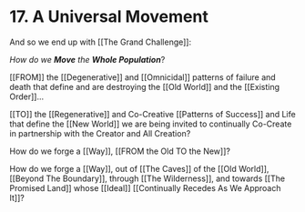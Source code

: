 # 17. A Universal Movement

And so we end up with [[The Grand Challenge]]: 

*How do we **Move** the **Whole Population***?

[[FROM]] the [[Degenerative]] and [[Omnicidal]] patterns of failure and death that define and are destroying the [[Old World]] and the [[Existing Order]]... 

[[TO]] the [[Regenerative]] and Co-Creative [[Patterns of Success]] and Life that define the [[New World]] we are being invited to continually Co-Create in partnership with the Creator and All Creation? 

How do we forge a [[Way]], [[FROM the Old TO the New]]? 

How do we forge a [[Way]], out of [[The Caves]] of the [[Old World]], [[Beyond The Boundary]], through [[The Wilderness]], and towards [[The Promised Land]] whose [[Ideal]] [[Continually Recedes As We Approach It]]? 